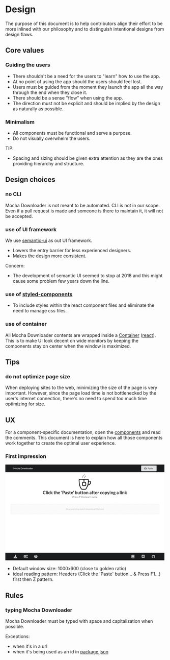 # Design

The purpose of this document is to help contributors align their effort to be more inlined with our philosophy and to distinguish intentional designs from design flaws.

## Core values

### Guiding the users

- There shouldn't be a need for the users to "learn" how to use the app.
- At no point of using the app should the users should feel lost.
- Users must be guided from the moment they launch the app all the way through the end when they close it.
- There should be a sense "flow" when using the app.
- The direction must not be explicit and should be implied by the design as naturally as possible.

### Minimalism

- All components must be functional and serve a purpose.
- Do not visually overwhelm the users.

TIP:

- Spacing and sizing should be given extra attention as they are the ones providing hierarchy and structure.

## Design choices

### no CLI

Mocha Downloader is not meant to be automated. CLI is not in our scope.
Even if a pull request is made and someone is there to maintain it, it will not be accepted.

### use of UI framework

We use [semantic-ui](https://github.com/Semantic-Org) as out UI framework.

- Lowers the entry barrier for less experienced designers.
- Makes the design more consistent.

Concern:

- The development of semantic UI seemed to stop at 2018 and this might cause some problem few years down the line.

### use of [styled-components](https://github.com/styled-components)

- To include styles within the react component files and eliminate the need to manage css files.

### use of container

All Mocha Downloader contents are wrapped inside a [Container](https://semantic-ui.com/elements/container) ([react](https://react.semantic-ui.com/elements/container)).
This is to make UI look decent on wide monitors by keeping the components stay on center when the window is maximized.

## Tips

### do not optimize page size

When deploying sites to the web, minimizing the size of the page is very important. However, since the page load time is not bottlenecked by the user's internet connection, there's no need to spend too much time optimizing for size.

## UX

For a component-specific documentation, open the [components](./src/renderer/components) and read the comments. This document is here to explain how all those components work together to create the optimal user experience.

### First impression

<img alt="first impression" src="./.erb/img/first-impression.png" width="500" height="300" />

- Default window size: 1000x600 (close to golden ratio)
- ideal reading pattern: Headers (Click the 'Paste' button... & Press F1...) first then Z pattern.

## Rules

### typing Mocha Downloader

Mocha Downloader must be typed with space and capitalization when possible.

Exceptions:

- when it's in a url
- when it's being used as an id in [package.json](./release/app/package.json)
